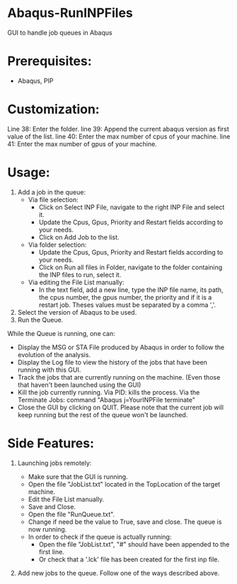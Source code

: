 # Abaqus-RunINPFiles
GUI to handle job queues in Abaqus

# Prerequisites:
  - Abaqus, PIP
  
# Customization: 
Line 38: Enter the folder.
line 39: Append the current abaqus version as first value of the list.
line 40: Enter the max number of cpus of your machine. 
line 41: Enter the max number of gpus of your machine. 

# Usage:
1. Add a job in the queue:
    - Via file selection: 
        - Click on Select INP File, navigate to the right INP File and select it.
        - Update the Cpus, Gpus, Priority and Restart fields according to your needs. 
        - Click on Add Job to the list.
    - Via folder selection:
        - Update the Cpus, Gpus, Priority and Restart fields according to your needs.
        - Click on Run all files in Folder, navigate to the folder containing the INP files to run, select it.
    - Via editing the File List manually:
        - In the text field, add a new line, type the INP file name, its path, the cpus number, the gpus number, the priority and if it is a restart job. Theses values must be separated by a comma ','.
2. Select the version of Abaqus to be used.
3. Run the Queue. 

  While the Queue is running, one can:
  - Display the MSG or STA File produced by Abaqus in order to follow the evolution of the analysis. 
  - Display the Log file to view the history of the jobs that have been running with this GUI.
  - Track the jobs that are currently running on the machine. (Even those that haven't been launched using the GUI)
  - Kill the job currently running. Via PID: kills the process. Via the Terminate Jobs: command "Abaqus j=YourINPFile terminate"
  - Close the GUI by clicking on QUIT. Please note that the current job will keep running but the rest of the queue won't be launched.


# Side Features: 
1. Launching jobs remotely:
    - Make sure that the GUI is running.
    - Open the file "JobList.txt" located in the TopLocation of the target machine.
    - Edit the File List manually.
    - Save and Close.
    - Open the file "RunQueue.txt".
    - Change if need be the value to True, save and close. The queue is now running.
    - In order to check if the queue is actually running: 
        - Open the file "JobList.txt", "#" should have been appended to the first line.
        - Or check that a '.lck' file has been created for the first inp file.
    
2. Add new jobs to the queue. Follow one of the ways described above.    
